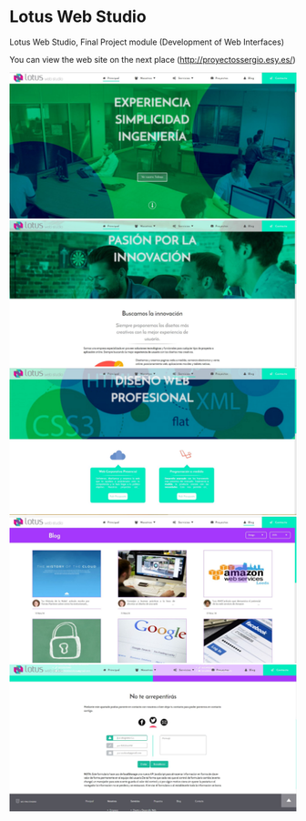 ﻿# Lotus Web Studio

Lotus Web Studio, Final Project module (Development of Web Interfaces)

You can view the web site on the next place (http://proyectossergio.esy.es/)

![lotusWebStudio](captura1.JPG "Lotus Web Studio")
![lotusWebStudio](captura2.JPG "Lotus Web Studio")
![lotusWebStudio](captura3.JPG "Lotus Web Studio")
![lotusWebStudio](captura4.JPG "Lotus Web Studio")
![lotusWebStudio](captura5.JPG "Lotus Web Studio")

